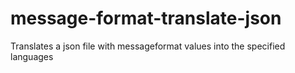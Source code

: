 # message-format-translate-json
Translates a json file with messageformat values into the specified languages
